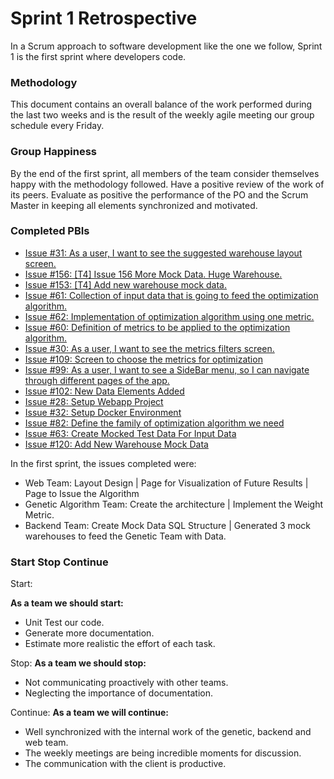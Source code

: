 # Sprint 1 Retrospective

In a Scrum approach to software development like the one we follow, Sprint 1 is the first sprint where developers code.

### Methodology

This document contains an overall balance of the work performed during the last two weeks and is the result of the weekly agile meeting our group schedule every Friday.

### Group Happiness

By the end of the first sprint, all members of the team consider themselves happy with the methodology followed. Have a positive review of the work of its peers. Evaluate as positive the performance of the PO and the Scrum Master in keeping all elements synchronized and motivated.

### Completed PBIs

 * [Issue #31: As a user, I want to see the suggested warehouse layout screen.](https://github.com/softeng-feup/ds-meic2/issues/31)
 * [Issue #156: [T4] Issue 156 More Mock Data. Huge Warehouse.](https://github.com/softeng-feup/ds-meic2/issues/156)
 * [Issue #153: [T4] Add new warehouse mock data.](https://github.com/softeng-feup/ds-meic2/pull/153)
 * [Issue #61: Collection of input data that is going to feed the optimization algorithm.](https://github.com/softeng-feup/ds-meic2/issues/61)
 * [Issue #62: Implementation of optimization algorithm using one metric.](https://github.com/softeng-feup/ds-meic2/issues/62)
 * [Issue #60: Definition of metrics to be applied to the optimization algorithm.](https://github.com/softeng-feup/ds-meic2/issues/60)
 * [Issue #30: As a user, I want to see the metrics filters screen.](https://github.com/softeng-feup/ds-meic2/issues/30)
 * [Issue #109: Screen to choose the metrics for optimization](https://github.com/softeng-feup/ds-meic2/pull/109)
 * [Issue #99: As a user, I want to see a SideBar menu, so I can navigate through different pages of the app.](https://github.com/softeng-feup/ds-meic2/issues/99)
 * [Issue #102: New Data Elements Added](https://github.com/softeng-feup/ds-meic2/pull/102)
 * [Issue #28: Setup Webapp Project](https://github.com/softeng-feup/ds-meic2/issues/28)
 * [Issue #32: Setup Docker Environment](https://github.com/softeng-feup/ds-meic2/issues/32)
 * [Issue #82: Define the family of optimization algorithm we need](https://github.com/softeng-feup/ds-meic2/issues/82)
 * [Issue #63: Create Mocked Test Data For Input Data](https://github.com/softeng-feup/ds-meic2/issues/63)
 * [Issue #120: Add New Warehouse Mock Data](https://github.com/softeng-feup/ds-meic2/issues/120)


 In the first sprint, the issues completed were:

 * Web Team: Layout Design | Page for Visualization of Future Results | Page to Issue the Algorithm
 * Genetic Algorithm Team: Create the architecture | Implement the Weight Metric.
 * Backend Team: Create Mock Data SQL Structure | Generated 3 mock warehouses to feed the Genetic Team with Data.

 ### Start Stop Continue

 Start:
 
 **As a team we should start:**
* Unit Test our code.
* Generate more documentation.
* Estimate more realistic the effort of each task.

Stop:
**As a team we should stop:**
* Not communicating proactively with other teams.
* Neglecting the importance of documentation.

Continue:
**As a team we will continue:**
* Well synchronized with the internal work of the genetic, backend and web team.
* The weekly meetings are being incredible moments for discussion.
* The communication with the client is productive.

